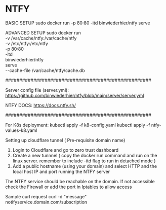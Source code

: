 # NTFY 

BASIC SETUP
sudo docker run -p 80:80 -itd binwiederhier/ntfy serve

 

 

ADVANCED SETUP
sudo docker run \
-v /var/cache/ntfy:/var/cache/ntfy \
-v /etc/ntfy:/etc/ntfy \
-p 80:80 \
-itd \
binwiederhier/ntfy \
serve \
--cache-file /var/cache/ntfy/cache.db


####################################################

Server config file (server.yml): https://github.com/binwiederhier/ntfy/blob/main/server/server.yml

NTFY DOCS: https://docs.ntfy.sh/

####################################################


For K8s deployment:
kubectl apply -f k8-config.yaml
kubectl apply -f ntfy-values-k8.yaml


Setting up cloudflare tunnel ( Pre-requisite domain name)
1. Login to Cloudflare and go to zero trust dashboard
2. Create a new tunnnel ( copy the docker run command and run on the linux server. remember to include -itd flag to run in detached mode )
3. Add a public hostname (using your domain) and select HTTP and the local host IP and port running the NTFY server

The NTFY service should be reachable on the domain. If not accessible check the Firewall or add the port in Iptables to allow access

Sample curl request 
curl -d "message" notifyservice.domain.com/subscription
